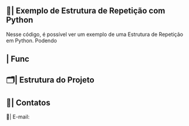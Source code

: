  ## 📑| Exemplo de Estrutura de Repetição com Python 

   Nesse código, é possível ver um exemplo de uma Estrutura de Repetição em Python. Podendo 

 ## | Func
 
 ## 🗂️| Estrutura do Projeto



 ## 📱| Contatos

   📩| E-mail: 
 
